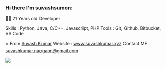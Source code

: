 
### Hi there I'm suvashsumon:


  
  
👨‍💻 21 Years old Developer 

Skills : Python, Java, C/C++, Javascript, PHP
Tools : Git, Github, Bitbucket, VS Code

⭐️ From [Suvash Kumar](https://github.com/suvashsumon)
Website : www.suvashkumar.xyz
Contact ME   :     suvashkumar.naogaon@gmail.com



<img align='left' src="https://github-readme-stats.vercel.app/api?username=suvashsumon&show_icons=true">
